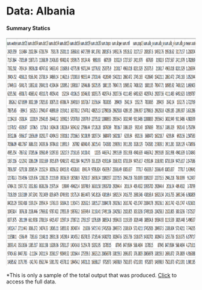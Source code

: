 # Data: Albania

#### Summary Statics 

<img src="summary_stat.png" width="1020" height="605">

*This is only a sample of the total output that was produced. [Click](CSV/lulc_adm3.csv) to access the full data.
